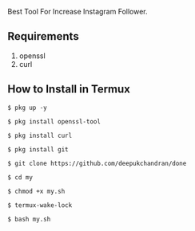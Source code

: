 
Best Tool For Increase Instagram Follower.

## Requirements
1. openssl
2. curl

## How to Install in Termux

`$ pkg up -y`

`$ pkg install openssl-tool`

`$ pkg install curl`

`$ pkg install git`

`$ git clone https://github.com/deepukchandran/done`

`$ cd my`

`$ chmod +x my.sh`

`$ termux-wake-lock`

`$ bash my.sh`



